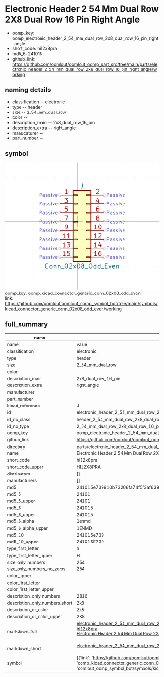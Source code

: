 # Electronic Header 2 54 Mm Dual Row 2X8 Dual Row 16 Pin Right Angle

  
* oomp_key: oomp_electronic_header_2_54_mm_dual_row_2x8_dual_row_16_pin_right_angle 
* short_code: hi12x8pra
* md5_6: 241015  
* github_link: https://github.com/oomlout/oomlout_oomp_part_src/tree/main/parts/electronic_header_2_54_mm_dual_row_2x8_dual_row_16_pin_right_angle/working  
## naming details
* classification -- electronic
* type -- header
* size -- 2_54_mm_dual_row
* color -- 
* description_main -- 2x8_dual_row_16_pin
* description_extra -- right_angle
* manucaturer -- 
* part_number -- 



## symbol

![](symbol/0/working/working_600.png)  
oomp_key: oomp_kicad_connector_generic_conn_02x08_odd_even  
link: https://github.com/oomlout/oomlout_oomp_symbol_bot/tree/main/symbols/kicad_connector_generic_conn_02x08_odd_even/working  


## full_summary
| name | value | 
| --- | --- | 
| name | value | 
| classification | electronic | 
| type | header | 
| size | 2_54_mm_dual_row | 
| color |  | 
| description_main | 2x8_dual_row_16_pin | 
| description_extra | right_angle | 
| manufacturer |  | 
| part_number |  | 
| kicad_reference | J | 
| id | electronic_header_2_54_mm_dual_row_2x8_dual_row_16_pin_right_angle | 
| id_no_class | header_2_54_mm_dual_row_2x8_dual_row_16_pin_right_angle | 
| id_no_type | 2_54_mm_dual_row_2x8_dual_row_16_pin_right_angle | 
| oomp_key | oomp_electronic_header_2_54_mm_dual_row_2x8_dual_row_16_pin_right_angle | 
| github_link | https://github.com/oomlout/oomlout_oomp_part_src/tree/main/parts/electronic_header_2_54_mm_dual_row_2x8_dual_row_16_pin_right_angle/working | 
| directory | parts/electronic_header_2_54_mm_dual_row_2x8_dual_row_16_pin_right_angle | 
| name | Electronic Header 2 54 Mm Dual Row 2X8 Dual Row 16 Pin Right Angle | 
| short_code | hi12x8pra | 
| short_code_upper | HI12X8PRA | 
| distributors | [] | 
| manufacturers | [] | 
| md5 | 241015e739910b73206fa74f5f3af639 | 
| md5_5 | 24101 | 
| md5_5_upper | 24101 | 
| md5_6 | 241015 | 
| md5_6_upper | 241015 | 
| md5_6_alpha | 1enmd | 
| md5_6_alpha_upper | 1ENMD | 
| md5_10 | 241015e739 | 
| md5_10_upper | 241015E739 | 
| type_first_letter | h | 
| type_first_letter_upper | H | 
| size_only_numbers | 254 | 
| size_only_numbers_no_zeros | 254 | 
| color_upper |  | 
| color_first_letter |  | 
| color_first_letter_upper |  | 
| description_only_numbers | 2816 | 
| description_only_numbers_short | 2k8 | 
| description_or_color | 2k8 | 
| description_or_color_upper | 2K8 | 
| markdown_full | [electronic_header_2_54_mm_dual_row_2x8_dual_row_16_pin_right_angle](https://github.com/oomlout/oomlout_oomp_part_src/tree/main/parts/electronic_header_2_54_mm_dual_row_2x8_dual_row_16_pin_right_angle/working)<br>[hi12x8pra](https://github.com/oomlout/oomlout_oomp_part_src/tree/main/parts/electronic_header_2_54_mm_dual_row_2x8_dual_row_16_pin_right_angle/working)<br>[Electronic Header 2 54 Mm Dual Row 2X8 Dual Row 16 Pin Right Angle](https://github.com/oomlout/oomlout_oomp_part_src/tree/main/parts/electronic_header_2_54_mm_dual_row_2x8_dual_row_16_pin_right_angle/working)<br><br> | 
| markdown_short | [electronic_header_2_54_mm_dual_row_2x8_dual_row_16_pin_right_angle](https://github.com/oomlout/oomlout_oomp_part_src/tree/main/parts/electronic_header_2_54_mm_dual_row_2x8_dual_row_16_pin_right_angle/working)<br><br> | 
| symbol | [{'link': 'https://github.com/oomlout/oomlout_oomp_symbol_bot/tree/main/symbols/kicad_connector_generic_conn_02x08_odd_even', 'oomp_key': 'oomp_kicad_connector_generic_conn_02x08_odd_even', 'directory': 'oomlout_oomp_symbol_bot/symbols/kicad_connector_generic_conn_02x08_odd_even//working/working.kicad_sym'}] | 
